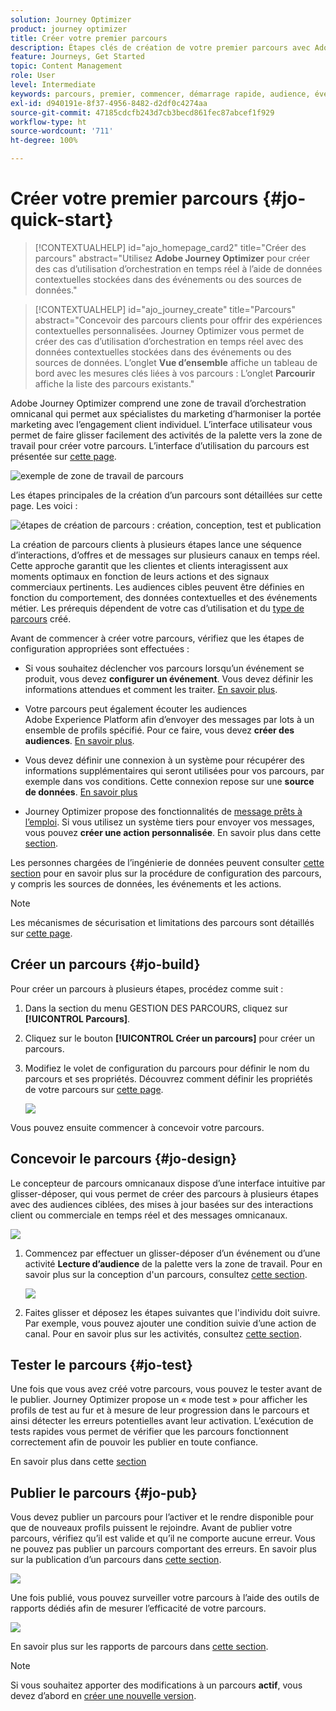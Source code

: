 ```yaml
---
solution: Journey Optimizer
product: journey optimizer
title: Créer votre premier parcours
description: Étapes clés de création de votre premier parcours avec Adobe Journey Optimizer
feature: Journeys, Get Started
topic: Content Management
role: User
level: Intermediate
keywords: parcours, premier, commencer, démarrage rapide, audience, événement, action
exl-id: d940191e-8f37-4956-8482-d2df0c4274aa
source-git-commit: 47185cdcfb243d7cb3becd861fec87abcef1f929
workflow-type: ht
source-wordcount: '711'
ht-degree: 100%

---
```


# Créer votre premier parcours {#jo-quick-start}

>[!CONTEXTUALHELP]
>id="ajo_homepage_card2"
>title="Créer des parcours"
>abstract="Utilisez **Adobe Journey Optimizer** pour créer des cas d’utilisation d’orchestration en temps réel à l’aide de données contextuelles stockées dans des événements ou des sources de données."

>[!CONTEXTUALHELP]
>id="ajo_journey_create"
>title="Parcours"
>abstract="Concevoir des parcours clients pour offrir des expériences contextuelles personnalisées. Journey Optimizer vous permet de créer des cas d’utilisation d’orchestration en temps réel avec des données contextuelles stockées dans des événements ou des sources de données. L’onglet **Vue d’ensemble** affiche un tableau de bord avec les mesures clés liées à vos parcours : L’onglet **Parcourir** affiche la liste des parcours existants."

Adobe Journey Optimizer comprend une zone de travail d’orchestration omnicanal qui permet aux spécialistes du marketing d’harmoniser la portée marketing avec l’engagement client individuel. L’interface utilisateur vous permet de faire glisser facilement des activités de la palette vers la zone de travail pour créer votre parcours. L’interface d’utilisation du parcours est présentée sur [cette page](journey-ui.md).

![exemple de zone de travail de parcours](assets/journey38.png)


Les étapes principales de la création d’un parcours sont détaillées sur cette page. Les voici :

![étapes de création de parcours : création, conception, test et publication](assets/journey-creation-process.png)


La création de parcours clients à plusieurs étapes lance une séquence d’interactions, d’offres et de messages sur plusieurs canaux en temps réel. Cette approche garantit que les clientes et clients interagissent aux moments optimaux en fonction de leurs actions et des signaux commerciaux pertinents. Les audiences cibles peuvent être définies en fonction du comportement, des données contextuelles et des événements métier. Les prérequis dépendent de votre cas d’utilisation et du [type de parcours](entry-management.md#types-of-journeys) créé.

Avant de commencer à créer votre parcours, vérifiez que les étapes de configuration appropriées sont effectuées :

* Si vous souhaitez déclencher vos parcours lorsqu’un événement se produit, vous devez **configurer un événement**. Vous devez définir les informations attendues et comment les traiter. [En savoir plus](../event/about-events.md).

<!--   ![](assets/jo-event7bis.png)  -->

* Votre parcours peut également écouter les audiences Adobe Experience Platform afin d’envoyer des messages par lots à un ensemble de profils spécifié. Pour ce faire, vous devez **créer des audiences**. [En savoir plus](../audience/about-audiences.md).

<!--   ![](assets/segment2.png)  -->

* Vous devez définir une connexion à un système pour récupérer des informations supplémentaires qui seront utilisées pour vos parcours, par exemple dans vos conditions. Cette connexion repose sur une **source de données**. [En savoir plus](../datasource/about-data-sources.md)

<!--   ![](assets/jo-datasource.png)  -->

* Journey Optimizer propose des fonctionnalités de [message prêts à l’emploi](../building-journeys/journeys-message.md). Si vous utilisez un système tiers pour envoyer vos messages, vous pouvez **créer une action personnalisée**. En savoir plus dans cette [section](../action/action.md).

<!--    ![](assets/custom2.png)  -->


Les personnes chargées de l’ingénierie de données peuvent consulter [cette section](../configuration/about-data-sources-events-actions.md) pour en savoir plus sur la procédure de configuration des parcours, y compris les sources de données, les événements et les actions.


>[!NOTE]
>
>Les mécanismes de sécurisation et limitations des parcours sont détaillés sur [cette page](../start/guardrails.md).

## Créer un parcours {#jo-build}

Pour créer un parcours à plusieurs étapes, procédez comme suit :

1. Dans la section du menu GESTION DES PARCOURS, cliquez sur **[!UICONTROL Parcours]**.

1. Cliquez sur le bouton **[!UICONTROL Créer un parcours]** pour créer un parcours.

1. Modifiez le volet de configuration du parcours pour définir le nom du parcours et ses propriétés. Découvrez comment définir les propriétés de votre parcours sur [cette page](journey-properties.md).

   ![](assets/jo-properties.png)

Vous pouvez ensuite commencer à concevoir votre parcours.

## Concevoir le parcours {#jo-design}

Le concepteur de parcours omnicanaux dispose d’une interface intuitive par glisser-déposer, qui vous permet de créer des parcours à plusieurs étapes avec des audiences ciblées, des mises à jour basées sur des interactions client ou commerciale en temps réel et des messages omnicanaux.

![](assets/journey38.png)

1. Commencez par effectuer un glisser-déposer d’un événement ou d’une activité **Lecture d’audience** de la palette vers la zone de travail. Pour en savoir plus sur la conception d&#39;un parcours, consultez [cette section](using-the-journey-designer.md).

   ![](assets/read-segment.png)

1. Faites glisser et déposez les étapes suivantes que l&#39;individu doit suivre. Par exemple, vous pouvez ajouter une condition suivie d’une action de canal. Pour en savoir plus sur les activités, consultez [cette section](about-journey-activities.md).

## Tester le parcours {#jo-test}

Une fois que vous avez créé votre parcours, vous pouvez le tester avant de le publier. Journey Optimizer propose un « mode test » pour afficher les profils de test au fur et à mesure de leur progression dans le parcours et ainsi détecter les erreurs potentielles avant leur activation. L’exécution de tests rapides vous permet de vérifier que les parcours fonctionnent correctement afin de pouvoir les publier en toute confiance.

En savoir plus dans cette [section](testing-the-journey.md)

## Publier le parcours {#jo-pub}

Vous devez publier un parcours pour l’activer et le rendre disponible pour que de nouveaux profils puissent le rejoindre. Avant de publier votre parcours, vérifiez qu’il est valide et qu’il ne comporte aucune erreur. Vous ne pouvez pas publier un parcours comportant des erreurs. En savoir plus sur la publication d’un parcours dans [cette section](publishing-the-journey.md).

![](assets/jo-journeyuc2_32bis.png)

Une fois publié, vous pouvez surveiller votre parcours à l’aide des outils de rapports dédiés afin de mesurer l’efficacité de votre parcours.

![](assets/jo-dynamic_report_journey_12.png)

En savoir plus sur les rapports de parcours dans [cette section](../reports/live-report.md).

>[!NOTE]
>
>Si vous souhaitez apporter des modifications à un parcours **actif**, vous devez d’abord en [créer une nouvelle version](journey-ui.md#journey-versions).
